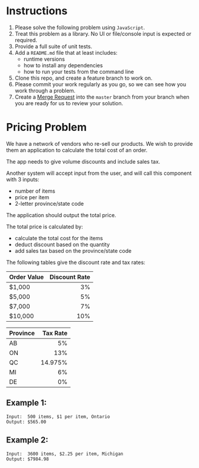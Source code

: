 # Instructions

1. Please solve the following problem using `JavaScript`.
1. Treat this problem as a library. No UI or file/console input is expected or required.
1. Provide a full suite of unit tests.
1. Add a `README.md` file that at least includes:
    - runtime versions
    - how to install any dependencies
    - how to run your tests from the command line
1. Clone this repo, and create a feature branch to work on.
1. Please commit your work regularly as you go, so we can see how you work through a problem.
1. Create a [Merge Request](https://docs.gitlab.com/ee/gitlab-basics/add-merge-request.html) into the `master` branch from your branch when you are ready for us to review your solution.


# Pricing Problem

We have a network of vendors who re-sell our products. We wish to provide them an application to calculate the total cost of an order.

The app needs to give volume discounts and include sales tax.

Another system will accept input from the user, and will call this component with 3 inputs:

* number of items
* price per item
* 2-letter province/state code

The application should output the total price.

The total price is calculated by:

* calculate the total cost for the items
* deduct discount based on the quantity
* add sales tax based on the province/state code

The following tables give the discount rate and tax rates:

| Order Value | Discount Rate |
| ------------- |-------------:|
| $1,000        | 3% |
| $5,000        | 5% |
| $7,000        | 7% |
| $10,000       | 10% |

| Province | Tax Rate |
| ------------- |-------------:|
| AB | 5% |
| ON | 13% |
| QC | 14.975% |
| MI | 6% |
| DE | 0% |


## Example 1:

    Input:  500 items, $1 per item, Ontario
    Output: $565.00

## Example 2:

    Input:  3600 items, $2.25 per item, Michigan
    Output: $7984.98
